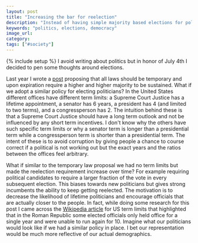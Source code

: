 ```yaml
---
layout: post
title: "Increasing the bar for reelection"
description: "Instead of having simple majority based elections for politicians we should increase the difficulty of getting reelected to bias towards fresh candidates."
keywords: "politics, elections, democracy"
image_url: 
category: 
tags: ["#society"]
---
```

{% include setup %}
I avoid writing about politics but in honor of July 4th I decided to pen some thoughts around elections.

Last year I wrote a [post](http://dangoldin.com/2017/11/25/make-all-laws-temporary/) proposing that all laws should be temporary and upon expiration require a higher and higher majority to be sustained. What if we adopt a similar policy for electing politicians? In the United States different offices have different term limits: a Supreme Court Justice has a lifetime appointment, a senator has 6 years, a president has 4 (and limited to two terms), and a congressperson has 2. The intuition behind these is that a Supreme Court Justice should have a long term outlook and not be influenced by any short term incentives. I don't know why the others have such specific term limits or why a senator term is longer than a presidential term while a congressperson term is shorter than a presidential term. The intent of these is to avoid corruption by giving people a chance to course correct if a political is not working out but the exact years and the ratios between the offices feel arbitrary.

What if similar to the temporary law proposal we had no term limits but made the reelection requirement increase over time? For example requiring political candidates to require a larger fraction of the vote in every subsequent election. This biases towards new politicians but gives strong incumbents the ability to keep getting reelected. The motivation is to decrease the likelihood of lifetime politicians and encourage officials that are actually closer to the people. In fact, while doing some research for this post I came across the [Wikipedia article](https://en.wikipedia.org/wiki/Term_limits_in_the_United_States) for US term limits that highlighted that in the Roman Republic some elected officials only held office for a single year and were unable to run again for 10. Imagine what our politicians would look like if we had a similar policy in place. I bet our representation would be much more reflective of our actual demographics.
